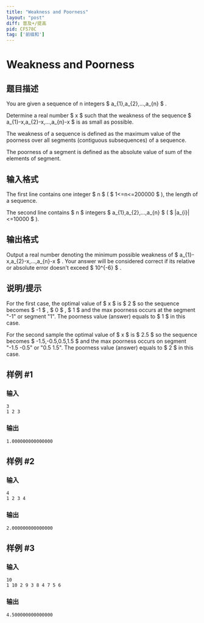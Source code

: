 ```yaml
---
title: "Weakness and Poorness"
layout: "post"
diff: 普及+/提高
pid: CF578C
tag: ['前缀和']
---
```


# Weakness and Poorness

## 题目描述

You are given a sequence of n integers $ a_{1},a_{2},...,a_{n} $ .

Determine a real number $ x $ such that the weakness of the sequence $ a_{1}-x,a_{2}-x,...,a_{n}-x $ is as small as possible.

The weakness of a sequence is defined as the maximum value of the poorness over all segments (contiguous subsequences) of a sequence.

The poorness of a segment is defined as the absolute value of sum of the elements of segment.

## 输入格式

The first line contains one integer $ n $ ( $ 1<=n<=200000 $ ), the length of a sequence.

The second line contains $ n $ integers $ a_{1},a_{2},...,a_{n} $ ( $ |a_{i}|<=10000 $ ).

## 输出格式

Output a real number denoting the minimum possible weakness of $ a_{1}-x,a_{2}-x,...,a_{n}-x $ . Your answer will be considered correct if its relative or absolute error doesn't exceed $ 10^{-6} $ .

## 说明/提示

For the first case, the optimal value of $ x $ is $ 2 $ so the sequence becomes $ -1 $ , $ 0 $ , $ 1 $ and the max poorness occurs at the segment "-1" or segment "1". The poorness value (answer) equals to $ 1 $ in this case.

For the second sample the optimal value of $ x $ is $ 2.5 $ so the sequence becomes $ -1.5,-0.5,0.5,1.5 $ and the max poorness occurs on segment "-1.5 -0.5" or "0.5 1.5". The poorness value (answer) equals to $ 2 $ in this case.

## 样例 #1

### 输入

```
3
1 2 3

```

### 输出

```
1.000000000000000

```

## 样例 #2

### 输入

```
4
1 2 3 4

```

### 输出

```
2.000000000000000

```

## 样例 #3

### 输入

```
10
1 10 2 9 3 8 4 7 5 6

```

### 输出

```
4.500000000000000

```

